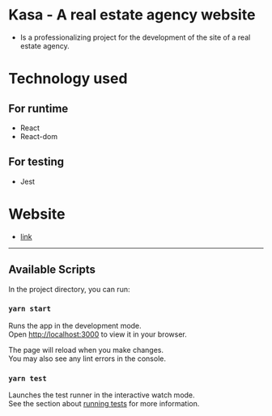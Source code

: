 # Kasa - A real estate agency website

-  Is a professionalizing project for the development of the site of a real estate agency.

# Technology used

## For runtime
- React
- React-dom

## For testing
- Jest

# Website 

-  [link](https://github.com/VinceDeCompiegne/OC-P8-Kasa)
---

## Available Scripts

In the project directory, you can run:

### `yarn start`

Runs the app in the development mode.\
Open [http://localhost:3000](http://localhost:3000) to view it in your browser.

The page will reload when you make changes.\
You may also see any lint errors in the console.

### `yarn test`

Launches the test runner in the interactive watch mode.\
See the section about [running tests](https://facebook.github.io/create-react-app/docs/running-tests) for more information.
